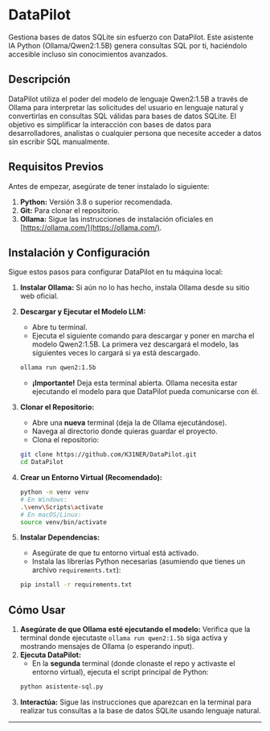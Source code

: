 # DataPilot
Gestiona bases de datos SQLite sin esfuerzo con DataPilot. Este asistente IA Python (Ollama/Qwen2:1.5B) genera consultas SQL por ti, haciéndolo accesible incluso sin conocimientos avanzados.

## Descripción

DataPilot utiliza el poder del modelo de lenguaje Qwen2:1.5B a través de Ollama para interpretar las solicitudes del usuario en lenguaje natural y convertirlas en consultas SQL válidas para bases de datos SQLite. El objetivo es simplificar la interacción con bases de datos para desarrolladores, analistas o cualquier persona que necesite acceder a datos sin escribir SQL manualmente.

## Requisitos Previos

Antes de empezar, asegúrate de tener instalado lo siguiente:

1.  **Python:** Versión 3.8 o superior recomendada.
2.  **Git:** Para clonar el repositorio.
3.  **Ollama:** Sigue las instrucciones de instalación oficiales en [https://ollama.com/](https://ollama.com/).

## Instalación y Configuración

Sigue estos pasos para configurar DataPilot en tu máquina local:

1.  **Instalar Ollama:** Si aún no lo has hecho, instala Ollama desde su sitio web oficial.

2.  **Descargar y Ejecutar el Modelo LLM:**
    *   Abre tu terminal.
    *   Ejecuta el siguiente comando para descargar y poner en marcha el modelo Qwen2:1.5B. La primera vez descargará el modelo, las siguientes veces lo cargará si ya está descargado.
      ```bash
      ollama run qwen2:1.5b
      ```
    *   **¡Importante!** Deja esta terminal abierta. Ollama necesita estar ejecutando el modelo para que DataPilot pueda comunicarse con él.

3.  **Clonar el Repositorio:**
    *   Abre una **nueva** terminal (deja la de Ollama ejecutándose).
    *   Navega al directorio donde quieras guardar el proyecto.
    *   Clona el repositorio:
      ```bash
      git clone https://github.com/K31NER/DataPilot.git
      cd DataPilot 
      ```

4.  **Crear un Entorno Virtual (Recomendado):**
    ```bash
    python -m venv venv
    # En Windows:
    .\venv\Scripts\activate
    # En macOS/Linux:
    source venv/bin/activate
    ```

5.  **Instalar Dependencias:**
    *   Asegúrate de que tu entorno virtual está activado.
    *   Instala las librerías Python necesarias (asumiendo que tienes un archivo `requirements.txt`):
      ```bash
      pip install -r requirements.txt
      ```
      
## Cómo Usar

1.  **Asegúrate de que Ollama esté ejecutando el modelo:** Verifica que la terminal donde ejecutaste `ollama run qwen2:1.5b` siga activa y mostrando mensajes de Ollama (o esperando input).
2.  **Ejecuta DataPilot:**
    *   En la **segunda** terminal (donde clonaste el repo y activaste el entorno virtual), ejecuta el script principal de Python:
      ```bash
      python asistente-sql.py 
      ```
3.  **Interactúa:** Sigue las instrucciones que aparezcan en la terminal para realizar tus consultas a la base de datos SQLite usando lenguaje natural.

---
